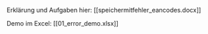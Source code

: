Erklärung und Aufgaben hier: [[speichermitfehler_eancodes.docx]]

Demo im Excel: [[01_error_demo.xlsx]]


